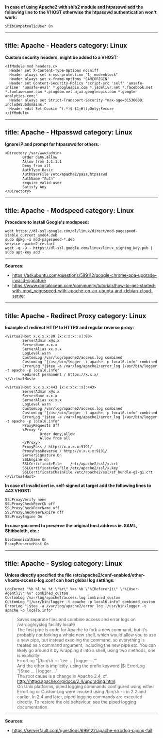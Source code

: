 **In case of using Apache2 with shib2 module and htpasswd add the following line to the VHOST otherwise the htpasswd authentication won't work:**
```
ShibCompatValidUser On
```
---
title: Apache - Headers
category: Linux
---
**Custom security headers, might be added to a VHOST:**
```
<IfModule mod_headers.c>
  Header set X-Content-Type-Options nosniff
  Header always set x-xss-protection "1; mode=block"
  Header always set x-frame-options "SAMEORIGIN"
  Header set Content-Security-Policy "script-src 'self' 'unsafe-inline' 'unsafe-eval' *.googleapis.com *.jsdelivr.net *.facebook.net *.fontawesome.com *.pingdom.net ajax.googleapis.com *.google-analytics.com;"
  Header always set Strict-Transport-Security "max-age=31536000; includeSubdomains;"
  Header edit Set-Cookie ^(.*)$ $1;HttpOnly;Secure
</IfModule>
```
---
title: Apache - Htpasswd
category: Linux
---
**Ignore IP and prompt for htpasswd for others:**
```
<Directory /var/www/admin>
        Order deny,allow
        Allow from 1.1.1.1
        Deny from all
        AuthType Basic
        AuthUserFile /etc/apache2/pass.htpasswd
        AuthName "Auth"
        require valid-user
        Satisfy Any
</Directory>
```
---
title: Apache - Modspeed
category: Linux
---
**Procedure to install Google's modspeed:**
```
wget https://dl-ssl.google.com/dl/linux/direct/mod-pagespeed-stable_current_amd64.deb
sudo dpkg -i mod-pagespeed-*.deb
service apache2 restart
wget -q -O - https://dl-ssl.google.com/linux/linux_signing_key.pub | sudo apt-key add -
```

***
**Sources:**
* https://askubuntu.com/questions/599112/google-chrome-ppa-upgrade-invalid-signature
* https://www.digitalocean.com/community/tutorials/how-to-get-started-with-mod_pagespeed-with-apache-on-an-ubuntu-and-debian-cloud-server
---
title: Apache - Redirect Proxy
category: Linux
---
**Example of redirect HTTP to HTTPS and regular reverse proxy:**
```
<VirtualHost x.x.x.x:80 [x:x:x:x::x]:80>
        ServerAdmin x@x.x
        ServerName x.x.x
        ServerAlias xx.x.x
        LogLevel warn
        CustomLog /var/log/apache2/access.log combined
        CustomLog "|/usr/bin/logger -t apache -p local6.info" combined
        ErrorLog "|$tee -a /var/log/apache2/error_log |/usr/bin/logger -t apache -p local6.info"
        Redirect permanent / https://x.x.x/
</VirtualHost>

<VirtualHost x.x.x.x:443 [x:x:x:x::x]:443>
        ServerAdmin x@x.x
        ServerName x.x.x
        ServerAlias xx.x.x
        LogLevel warn
        CustomLog /var/log/apache2/access.log combined
        CustomLog "|/usr/bin/logger -t apache -p local6.info" combined
        ErrorLog "|$tee -a /var/log/apache2/error_log |/usr/bin/logger -t apache -p local6.info"
        ProxyRequests Off
        <Proxy *>
                Order deny,allow
                Allow from all
        </Proxy>
        ProxyPass / http://x.x.x.x:9191/
        ProxyPassReverse / http://x.x.x.x:9191/
        ServerSignature On
        SSLEngine on
        SSLCertificateFile    /etc/apache2/ssl/x.crt
        SSLCertificateKeyFile /etc/apache2/ssl/x.key
        SSLCertificateChainFile /etc/apache2/ssl/sf_bundle-g2-g1.crt
</VirtualHost>
```

**In case of invalid cert ie. self-signed at target add the following lines to 443 VHOST:**
```
SSLProxyVerify none
SSLProxyCheckPeerCN off
SSLProxyCheckPeerName off
SSLProxyCheckPeerExpire off
SSLProxyEngine On
```

**In case you need to preserve the original host address ie. SAML, Shibboleth, etc.:**
```
UseCanonicalName On
ProxyPreserveHost On
```
---
title: Apache - Syslog
category: Linux
---

**Unless directly specified the file /etc/apache2/conf-enabled/other-vhosts-access-log.conf can host global log settings:**
```
LogFormat "%h %l %u %t \"%r\" %>s %b \"%{Referer}i\" \"%{User-Agent}i\" %v" combined_custom
CustomLog /var/log/apache2/access.log combined_custom
CustomLog "|/usr/bin/logger -t apache -p local6.info" combined_custom
ErrorLog "|$tee -a /var/log/apache2/error_log |/usr/bin/logger -t apache -p local6.info"
```

>Saves separate files and combine access and error logs on /var/log/syslog facility local6  
>The first pipe is code for Apache to fork a new command, but it's probably not forking a whole new shell, which would allow you to use a new pipe, but instead exec'ing the command, so everything is treated as a command argument, including the new pipe etc. You can likely go around it by wrapping it into a shell, using two methods, one is explicitly:  
>ErrorLog "|/bin/sh -c 'tee ... | logger ...'"  
>And the other is implicitly, using the prefix keyword |$:  
>ErrorLog "|$tee ... | logger ..."  
>The root cause is a change in Apache 2.4, cf. http://httpd.apache.org/docs/2.4/upgrading.html:  
>On Unix platforms, piped logging commands configured using either ErrorLog or CustomLog were invoked using /bin/sh -c in 2.2 and earlier. In 2.4 and later, piped logging commands are executed directly. To restore the old behaviour, see the piped logging documentation.

***
**Sources:**
* https://serverfault.com/questions/699122/apache-errorlog-piping-fail
